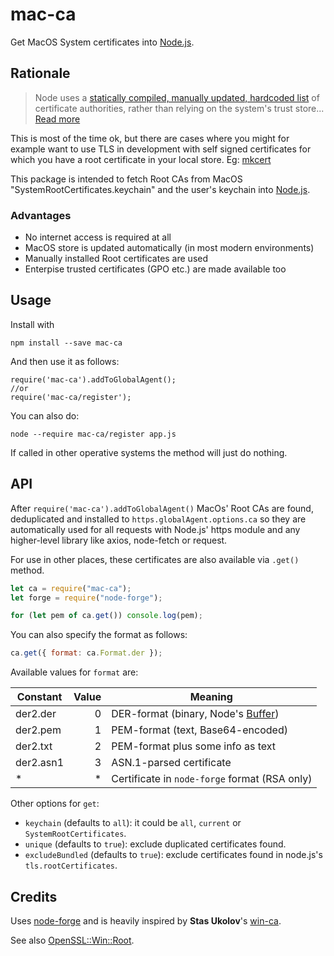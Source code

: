 # mac-ca

Get MacOS System certificates into [Node.js][].

## Rationale

> Node uses a
> [statically compiled, manually updated, hardcoded list][node.pem]
> of certificate authorities,
> rather than relying on the system's trust store...
> [Read more][node/4175]

This is most of the time ok, but there are cases where you might for example want to use TLS in development with self signed certificates for which you have a root certificate in your local store. Eg: [mkcert](https://github.com/FiloSottile/mkcert)

This package is intended to fetch Root CAs from MacOS "SystemRootCertificates.keychain" and the user's keychain into [Node.js].

### Advantages

- No internet access is required at all
- MacOS store is updated automatically (in most modern environments)
- Manually installed Root certificates are used
- Enterpise trusted certificates (GPO etc.) are made available too

## Usage

Install with

```
npm install --save mac-ca
```

And then use it as follows:

```
require('mac-ca').addToGlobalAgent();
//or
require('mac-ca/register');
```

You can also do:

```
node --require mac-ca/register app.js
```

If called in other operative systems the method will just do nothing.

## API

After `require('mac-ca').addToGlobalAgent()` MacOs' Root CAs are found, deduplicated and installed to `https.globalAgent.options.ca` so they are automatically used for all requests with Node.js' https module and any higher-level library like axios, node-fetch or request.

For use in other places, these certificates are also available via `.get()` method.

```js
let ca = require("mac-ca");
let forge = require("node-forge");

for (let pem of ca.get()) console.log(pem);
```

You can also specify the format as follows:

```js
ca.get({ format: ca.Format.der });
```

Available values for `format` are:

| Constant  | Value | Meaning                                       |
| --------- | ----: | --------------------------------------------- |
| der2.der  |     0 | DER-format (binary, Node's [Buffer][])        |
| der2.pem  |     1 | PEM-format (text, Base64-encoded)             |
| der2.txt  |     2 | PEM-format plus some info as text             |
| der2.asn1 |     3 | ASN.1-parsed certificate                      |
| \*        |    \* | Certificate in `node-forge` format (RSA only) |

Other options for `get`:

- `keychain` (defaults to `all`): it could be `all`, `current` or `SystemRootCertificates`.
- `unique` (defaults to `true`): exclude duplicated certificates found.
- `excludeBundled` (defaults to `true`): exclude certificates found in node.js's `tls.rootCertificates`.

## Credits

Uses [node-forge][] and is heavily inspired by **Stas Ukolov**'s [win-ca][].

See also [OpenSSL::Win::Root][].

[win-ca]: https://github.com/ukoloff/win-ca
[mkcert]: https://github.com/FiloSottile/mkcert
[node-forge]: https://github.com/digitalbazaar/forge
[OpenSSL::Win::Root]: https://github.com/ukoloff/openssl-win-root
[Node.js]: http://nodejs.org/
[Buffer]: https://nodejs.org/api/buffer.html
[node.pem]: https://github.com/nodejs/node/blob/master/src/node_root_certs.h
[node/4175]: https://github.com/nodejs/node/issues/4175
[OpenSSL]: https://www.openssl.org/
